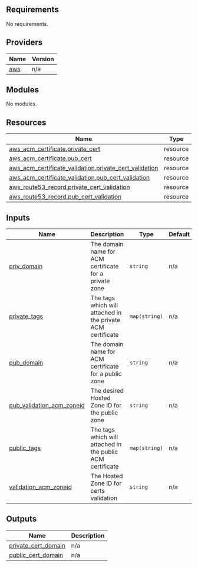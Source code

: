 ## Requirements

No requirements.

## Providers

| Name | Version |
|------|---------|
| <a name="provider_aws"></a> [aws](#provider\_aws) | n/a |

## Modules

No modules.

## Resources

| Name | Type |
|------|------|
| [aws_acm_certificate.private_cert](https://registry.terraform.io/providers/hashicorp/aws/latest/docs/resources/acm_certificate) | resource |
| [aws_acm_certificate.pub_cert](https://registry.terraform.io/providers/hashicorp/aws/latest/docs/resources/acm_certificate) | resource |
| [aws_acm_certificate_validation.private_cert_validation](https://registry.terraform.io/providers/hashicorp/aws/latest/docs/resources/acm_certificate_validation) | resource |
| [aws_acm_certificate_validation.pub_cert_validation](https://registry.terraform.io/providers/hashicorp/aws/latest/docs/resources/acm_certificate_validation) | resource |
| [aws_route53_record.private_cert_validation](https://registry.terraform.io/providers/hashicorp/aws/latest/docs/resources/route53_record) | resource |
| [aws_route53_record.pub_cert_validation](https://registry.terraform.io/providers/hashicorp/aws/latest/docs/resources/route53_record) | resource |

## Inputs

| Name | Description | Type | Default | Required |
|------|-------------|------|---------|:--------:|
| <a name="input_priv_domain"></a> [priv\_domain](#input\_priv\_domain) | The domain name for ACM certificate for a private zone | `string` | n/a | yes |
| <a name="input_private_tags"></a> [private\_tags](#input\_private\_tags) | The tags which will attached in the private ACM certificate | `map(string)` | n/a | yes |
| <a name="input_pub_domain"></a> [pub\_domain](#input\_pub\_domain) | The domain name for ACM certificate for a public zone | `string` | n/a | yes |
| <a name="input_pub_validation_acm_zoneid"></a> [pub\_validation\_acm\_zoneid](#input\_pub\_validation\_acm\_zoneid) | The desired Hosted Zone ID for the public zone | `string` | n/a | yes |
| <a name="input_public_tags"></a> [public\_tags](#input\_public\_tags) | The tags which will attached in the public ACM certificate | `map(string)` | n/a | yes |
| <a name="input_validation_acm_zoneid"></a> [validation\_acm\_zoneid](#input\_validation\_acm\_zoneid) | The Hosted Zone ID for certs validation | `string` | n/a | yes |

## Outputs

| Name | Description |
|------|-------------|
| <a name="output_private_cert_domain"></a> [private\_cert\_domain](#output\_private\_cert\_domain) | n/a |
| <a name="output_public_cert_domain"></a> [public\_cert\_domain](#output\_public\_cert\_domain) | n/a |
